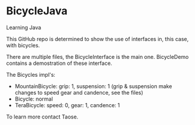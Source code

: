 # BicycleJava
Learning Java

This GitHub repo is determined to show the use of interfaces in, this case, with bicycles.

There are multiple files, the BicycleInterface is the main one. BicycleDemo contains a demostration of these interface.

The Bicycles impl's:

- MountainBicycle: grip: 1, suspension: 1 (grip & suspension make changes to speed gear and candence, see the files)
- Bicycle: normal
- TeraBicycle: speed: 0, gear: 1, candence: 1


To learn more contact Taose.
